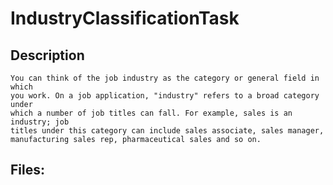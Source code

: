 # IndustryClassificationTask

## Description
    You can think of the job industry as the category or general field in which
    you work. On a job application, "industry" refers to a broad category under
    which a number of job titles can fall. For example, sales is an industry; job
    titles under this category can include sales associate, sales manager,
    manufacturing sales rep, pharmaceutical sales and so on.
    
## Files:
